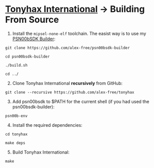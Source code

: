 # [Tonyhax International](readme.md) -> Building From Source

1) Install the `mipsel-none-elf` toolchain. The easist way is to use my [PSN00bSDK Builder](https://alex-free.github.io/psn00bsdk-builder):

`git clone https://github.com/alex-free/psn00bsdk-builder`

`cd psn00bsdk-builder`

`./build.sh`

`cd ../`

2) Clone Tonyhax International **recursively** from GitHub:

`git clone --recursive https://github.com/alex-free/tonyhax`


3) Add psn00bsdk to $PATH for the current shell (if you had used the psn00bsdk-builder):

`psn00b-env`

4) Install the required dependencies:

`cd tonyhax`

`make deps`

5) Build Tonyhax International:

`make`